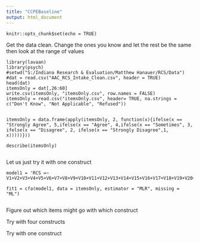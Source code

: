 ```yaml
---
title: "CCPEBaseline"
output: html_document
---
```


```{r setup, include=FALSE}
knitr::opts_chunk$set(echo = TRUE)
```
Get the data clean.  Change the ones you know and let the rest be the same then look at the range of values  
```{r}
library(lavaan)
library(psych)
#setwd("S:/Indiana Research & Evaluation/Matthew Hanauer/RCS/Data")
#dat = read.csv("AAC_RCS_Intake_Clean.csv", header = TRUE)
head(dat)
itemsOnly = dat[,26:60]
write.csv(itemsOnly, "itemsOnly.csv", row.names = FALSE)
itemsOnly = read.csv("itemsOnly.csv", header= TRUE, na.strings = c("Don't Know", "Not Applicable", "Refused"))


itemsOnly = data.frame(apply(itemsOnly, 2, function(x){ifelse(x == "Strongly Agree", 5,ifelse(x == "Agree", 4,ifelse(x == "Sometimes", 3, ifelse(x == "Disagree", 2, ifelse(x == "Strongly Disagree",1, x)))))}))

describe(itemsOnly)


```
Let us just try it with one construct
```{r}
model1 = 'RCS =~ V1+V2+V3+V4+V5+V6+V7+V8+V9+V10+V11+V12+V13+V14+V15+V16+V17+V18+V19+V20+V21+V22+V23+V24+V25+V26+V27+V28+V29+V30+V31+V32+V33+V34+V35'

fit1 = cfa(model1, data = itemsOnly, estimator = "MLR", missing = "ML")


```



Figure out which items might go with which construct

Try with four constructs

Try with one construct


